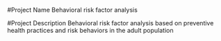 #Project Name
Behavioral risk factor analysis 

#Project Description
Behavioral risk factor analysis based on preventive health practices and risk behaviors in the adult population
